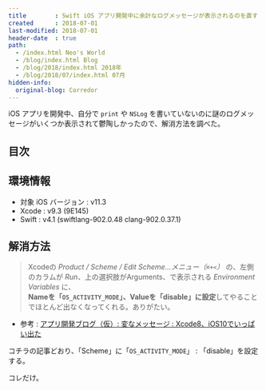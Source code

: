 ```yaml
---
title        : Swift iOS アプリ開発中に余計なログメッセージが表示されるのを直す
created      : 2018-07-01
last-modified: 2018-07-01
header-date  : true
path:
  - /index.html Neo's World
  - /blog/index.html Blog
  - /blog/2018/index.html 2018年
  - /blog/2018/07/index.html 07月
hidden-info:
  original-blog: Corredor
---
```


iOS アプリを開発中、自分で `print` や `NSLog` を書いていないのに謎のログメッセージがいくつか表示されて鬱陶しかったので、解消方法を調べた。

## 目次

## 環境情報

- 対象 iOS バージョン : v11.3
- Xcode : v9.3 (9E145)
- Swift : v4.1 (swiftlang-902.0.48 clang-902.0.37.1)

## 解消方法

> Xcodeの *Product / Scheme / Edit Scheme...メニュー（`⌘+<`）* の、左側のカラムが *Run*、上の選択肢がArguments、で表示される *Environment Variables* に、  
> **Nameを「`OS_ACTIVITY_MODE`」、Valueを「disable」に設定**してやることでほとんど出なくなってくれる。ありがたい。

- 参考 : [アプリ開発ブログ（仮）: 変なメッセージ : Xcode8、iOS10でいっぱい出た](http://galakutaapp.blogspot.jp/2016/09/xcode8ios10.html)

コチラの記事どおり、「Scheme」に「`OS_ACTIVITY_MODE`」 : 「disable」を設定する。

コレだけ。
